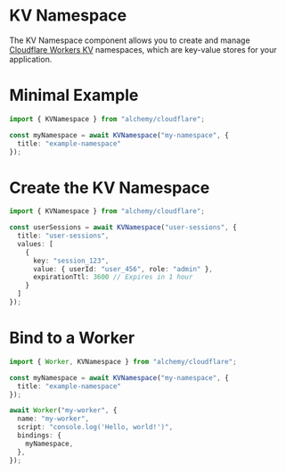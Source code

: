 # KV Namespace

The KV Namespace component allows you to create and manage [Cloudflare Workers KV](https://developers.cloudflare.com/workers/kv/) namespaces, which are key-value stores for your application.

# Minimal Example

```ts
import { KVNamespace } from "alchemy/cloudflare";

const myNamespace = await KVNamespace("my-namespace", {
  title: "example-namespace"
});
```

# Create the KV Namespace

```ts
import { KVNamespace } from "alchemy/cloudflare";

const userSessions = await KVNamespace("user-sessions", {
  title: "user-sessions",
  values: [
    {
      key: "session_123",
      value: { userId: "user_456", role: "admin" },
      expirationTtl: 3600 // Expires in 1 hour
    }
  ]
});
```

# Bind to a Worker

```ts
import { Worker, KVNamespace } from "alchemy/cloudflare";

const myNamespace = await KVNamespace("my-namespace", {
  title: "example-namespace"
});

await Worker("my-worker", {
  name: "my-worker",
  script: "console.log('Hello, world!')",
  bindings: {
    myNamespace,
  },
});
```